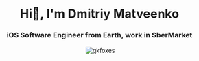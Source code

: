 <h1 align="center">Hi🌈, I'm Dmitriy Matveenko</h1>
<h3 align="center">iOS Software Engineer from Earth, work in SberMarket</h3>



<p align="center">&nbsp;<img align="center" src="https://github-readme-stats.vercel.app/api?username=gkfoxes&show_icons=true&locale=en" alt="gkfoxes" /></p>
